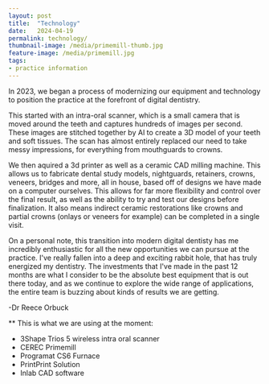 ```yaml
---
layout: post
title:  "Technology"
date:   2024-04-19
permalink: technology/
thumbnail-image: /media/primemill-thumb.jpg
feature-image: /media/primemill.jpg
tags: 
- practice information
---
```


In 2023, we began a process of modernizing our equipment and technology to position the practice at the forefront of digital dentistry. 

This started with an intra-oral scanner, which is a small camera that is moved around the teeth and captures hundreds of images per second. These images are stitched together by AI to create a 3D model of your teeth and soft tissues. The scan has almost entirely replaced our need to take messy impressions, for everything from mouthguards to crowns.

We then aquired a 3d printer as well as a ceramic CAD milling machine. This allows us to fabricate dental study models, nightguards, retainers, crowns, veneers, bridges and more, all in house, based off of designs we have made on a computer ourselves. This allows for far more flexibility and control over the final result, as well as the ability to try and test our designs before finalization. It also means indirect ceramic restorations like crowns and partial crowns (onlays or veneers for example) can be completed in a single visit.

On a personal note, this transition into modern digital dentisty has me incredibly enthusiastic for all the new opportunities we can pursue at the practice. I've really fallen into a deep and exciting rabbit hole, that has truly energized my dentistry. The investments that I've made in the past 12 months are what I consider to be the absolute best equipment that is out there today, and as we continue to explore the wide range of applications, the entire team is buzzing about kinds of results we are getting.

-Dr Reece Orbuck


** This is what we are using at the moment:
- 3Shape Trios 5 wireless intra oral scanner
- CEREC Primemill
- Programat CS6 Furnace
- PrintPrint Solution
- Inlab CAD software